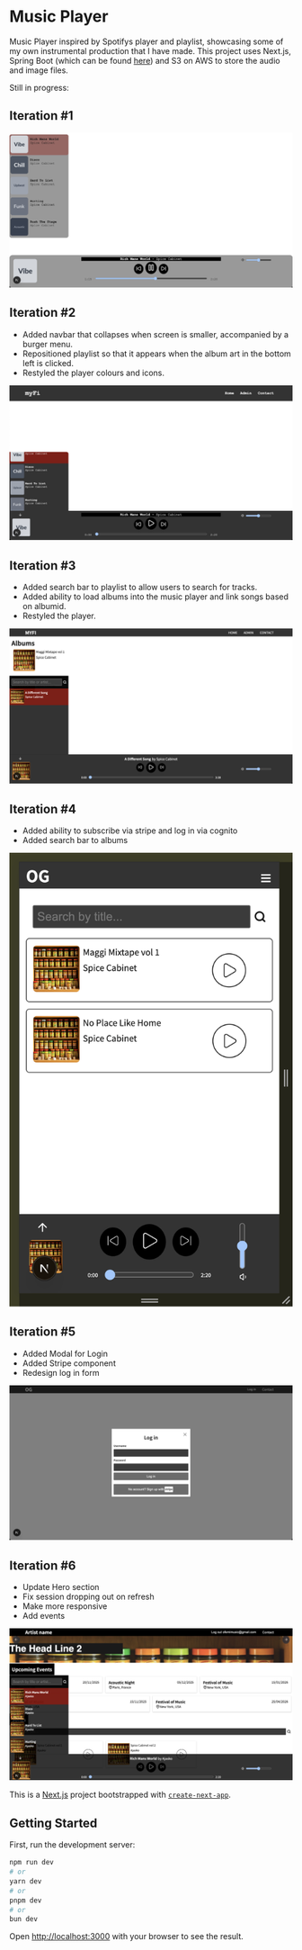 # Music Player

Music Player inspired by Spotifys player and playlist, showcasing some of my own instrumental production that I have made.
This project uses Next.js, Spring Boot (which can be found [here](https://github.com/ofemiashiru/MusicStreamerBE)) and S3 on AWS to store the audio and image files.

Still in progress:

## Iteration #1

![Current Image of Music Player](/public/music_player_so_far.png)

## Iteration #2

- Added navbar that collapses when screen is smaller, accompanied by a burger menu.
- Repositioned playlist so that it appears when the album art in the bottom left is clicked.
- Restyled the player colours and icons.

![Current Image of Music Player](/public/music_player_so_far_2.png)

## Iteration #3

- Added search bar to playlist to allow users to search for tracks.
- Added ability to load albums into the music player and link songs based on albumid.
- Restyled the player.

![Current Image of Music Player](/public/music_player_so_far_3.png)

## Iteration #4

- Added ability to subscribe via stripe and log in via cognito
- Added search bar to albums

![Current Image of Music Player](/public/music_player_so_far_4.png)

## Iteration #5

- Added Modal for Login
- Added Stripe component
- Redesign log in form

![Current Image of Music Player](/public/music_player_so_far_5.png)

## Iteration #6

- Update Hero section
- Fix session dropping out on refresh
- Make more responsive
- Add events

![Current Image of Music Player](/public/music_player_so_far_6.png)

This is a [Next.js](https://nextjs.org) project bootstrapped with [`create-next-app`](https://nextjs.org/docs/pages/api-reference/create-next-app).

## Getting Started

First, run the development server:

```bash
npm run dev
# or
yarn dev
# or
pnpm dev
# or
bun dev
```

Open [http://localhost:3000](http://localhost:3000) with your browser to see the result.
